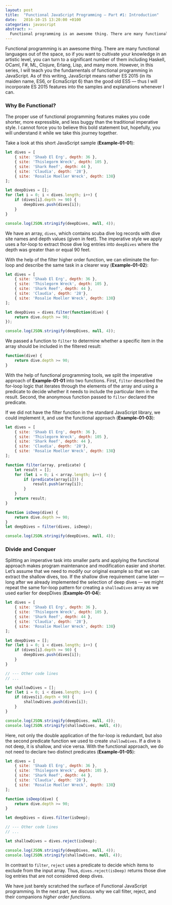 ```yaml
---
layout: post
title:  "Functional JavaScript Programming — Part #1: Introduction"
date:   2016-10-15 13:20:00 +0100
categories: javascript
abstract: >-
  Functional programming is an awesome thing. There are many functional languages out of the space, so if you want to cultivate your knowledge in an artistic level, you can turn to a significant number of them including Haskell, OCaml, F#, ML, Clojure, Erlang, Lisp, and many more.
---
```

Functional programming is an awesome thing. There are many functional languages out of the space, so if you want to cultivate your knowledge in an artistic level, you can turn to a significant number of them including Haskell, OCaml, F#, ML, Clojure, Erlang, Lisp, and many more. However, in this series, I will teach you the fundamentals of functional programming in JavaScript. As of this writing, JavaScript means rather ES 2015 (in its maiden name, ES6, or EcmaScript 6) than the good old ES5 — thus I will incorporate ES 2015 features into the samples and explanations whenever I can.

### Why Be Functional?

The proper use of functional programming features makes you code shorter, more expressible, and less buggy than the traditional imperative style. I cannot force you to believe this bold statement but, hopefully, you will understand it while we take this journey together.

Take a look at this short JavaScript sample (__Example-01-01__):

```javascript
let dives = [
    { site: 'Shaab El Erg', depth: 36 },
    { site: 'Thislegorm Wreck', depth: 105 },
    { site: 'Shark Reef', depth: 44 },
    { site: 'Claudia', depth: '28'},
    { site: 'Rosalie Moeller Wreck', depth: 138}
];

let deepDives = [];
for (let i = 0; i < dives.length; i++) {
    if (dives[i].depth >= 90) {
        deepDives.push(dives[i]);
    }
}

console.log(JSON.stringify(deepDives, null, 4));
```

We have an array, `dives`, which contains scuba dive log records with dive site names and depth values (given in feet). The imperative style we apply uses a for-loop to extract those dive log entries into `deepDives` where the depth was greater than or equal 90 feet.

With the help of the filter higher order function, we can eliminate the for-loop and describe the same task in a clearer way (__Example-01-02__):

```javascript
let dives = [
    { site: 'Shaab El Erg', depth: 36 },
    { site: 'Thislegorm Wreck', depth: 105 },
    { site: 'Shark Reef', depth: 44 },
    { site: 'Claudia', depth: '28'},
    { site: 'Rosalie Moeller Wreck', depth: 138}
];

let deepDives = dives.filter(function(dive) {
    return dive.depth >= 90;
});

console.log(JSON.stringify(deepDives, null, 4));
```

We passed a function to `filter` to determine whether a specific item in the array should be included in the filtered result:

```javascript
function(dive) {
    return dive.depth >= 90;
}
```

With the help of functional programming tools, we split the imperative approach of __Example-01-01__ into two functions. First, `filter` described the for-loop logic that iterates through the elements of the array and using a predicate to decide whether it needs to include the particular item in the result. Second, the anonymous function passed to `filter` declared the predicate.

If we did not have the filter function in the standard JavaScript library, we could implement it, and use the functional approach (__Example-01-03__):

```javascript
let dives = [
    { site: 'Shaab El Erg', depth: 36 },
    { site: 'Thislegorm Wreck', depth: 105 },
    { site: 'Shark Reef', depth: 44 },
    { site: 'Claudia', depth: '28'},
    { site: 'Rosalie Moeller Wreck', depth: 138}
];

function filter(array, predicate) {
    let result = [];
    for (let i = 0; i < array.length; i++) {
        if (predicate(array[i])) {
            result.push(array[i]);
        }
    }
    return result;
}

function isDeep(dive) {
    return dive.depth >= 90;
}
let deepDives = filter(dives, isDeep);

console.log(JSON.stringify(deepDives, null, 4));
```

### Divide and Conquer

Splitting an imperative task into smaller parts and applying the functional approach makes program maintenance and modification easier and shorter. Let’s assume that we need to modify our original example so that we can extract the shallow dives, too. If the shallow dive requirement came later — long after we already implemented the selection of deep dives — we might repeat the same for-loop pattern for creating a `shallowDives` array as we used earlier for deepDives (__Example-01-04__):

```javascript
let dives = [
    { site: 'Shaab El Erg', depth: 36 },
    { site: 'Thislegorm Wreck', depth: 105 },
    { site: 'Shark Reef', depth: 44 },
    { site: 'Claudia', depth: '28'},
    { site: 'Rosalie Moeller Wreck', depth: 138}
];

let deepDives = [];
for (let i = 0; i < dives.length; i++) {
    if (dives[i].depth >= 90) {
        deepDives.push(dives[i]);
    }
}

// --- Other code lines
// ...

let shallowDives = [];
for (let i = 0; i < dives.length; i++) {
    if (dives[i].depth < 90) {
        shallowDives.push(dives[i]);
    }
}

console.log(JSON.stringify(deepDives, null, 4));
console.log(JSON.stringify(shallowDives, null, 4));
```

Here, not only the double application of the for-loop is redundant, but also the second predicate function we used to create `shallowDives`. If a dive is not deep, it is shallow, and vice versa. With the functional approach, we do not need to declare two distinct predicates (__Example-01-05__):

```javascript
let dives = [
    { site: 'Shaab El Erg', depth: 36 },
    { site: 'Thislegorm Wreck', depth: 105 },
    { site: 'Shark Reef', depth: 44 },
    { site: 'Claudia', depth: '28'},
    { site: 'Rosalie Moeller Wreck', depth: 138}
];

function isDeep(dive) {
    return dive.depth >= 90;
}

let deepDives = dives.filter(isDeep);

// --- Other code lines
// ...

let shallowDives = dives.reject(isDeep);

console.log(JSON.stringify(deepDives, null, 4));
console.log(JSON.stringify(shallowDives, null, 4));
```

In contrast to `filter`, `reject` uses a predicate to decide which items to exclude from the input array. Thus, `dives.reject(isDeep)` returns those dive log entries that are not considered deep dives.

We have just barely scratched the surface of Functional JavaScript programming. In the next part, we discuss why we call filter, reject, and their companions *higher order functions*.